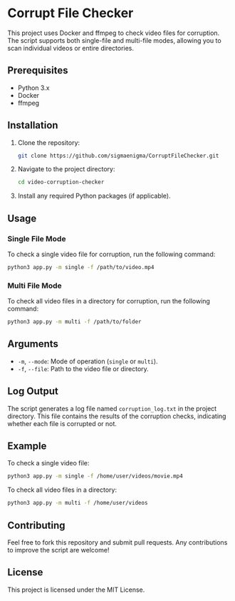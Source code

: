 # Corrupt File Checker

This project uses Docker and ffmpeg to check video files for corruption. The script supports both single-file and multi-file modes, allowing you to scan individual videos or entire directories.

## Prerequisites

- Python 3.x
- Docker
- ffmpeg

## Installation

1. Clone the repository:
    ```bash
    git clone https://github.com/sigmaenigma/CorruptFileChecker.git
    ```
2. Navigate to the project directory:
    ```bash
    cd video-corruption-checker
    ```
3. Install any required Python packages (if applicable).

## Usage

### Single File Mode

To check a single video file for corruption, run the following command:

```bash
python3 app.py -m single -f /path/to/video.mp4
```

### Multi File Mode

To check all video files in a directory for corruption, run the following command:

```bash
python3 app.py -m multi -f /path/to/folder
```

## Arguments

- `-m`, `--mode`: Mode of operation (`single` or `multi`).
- `-f`, `--file`: Path to the video file or directory.

## Log Output

The script generates a log file named `corruption_log.txt` in the project directory. This file contains the results of the corruption checks, indicating whether each file is corrupted or not.

## Example

To check a single video file:
```bash
python3 app.py -m single -f /home/user/videos/movie.mp4
```

To check all video files in a directory:
```bash
python3 app.py -m multi -f /home/user/videos
```

## Contributing

Feel free to fork this repository and submit pull requests. Any contributions to improve the script are welcome!

## License

This project is licensed under the MIT License.

